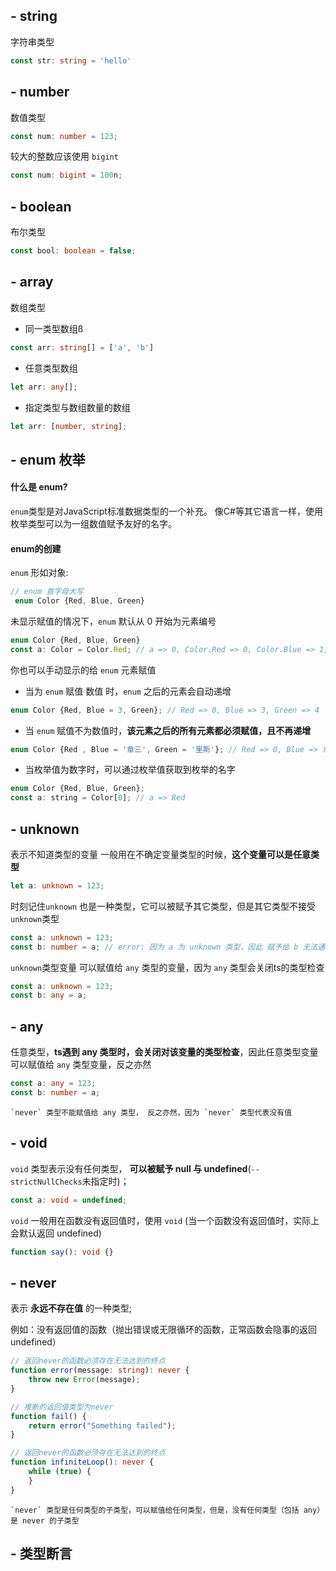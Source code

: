 
## - string
字符串类型
```ts
const str: string = 'hello'
```

## - number
数值类型
```ts
const num: number = 123;
```

较大的整数应该使用 `bigint`
```ts
const num: bigint = 100n;
```

## - boolean
布尔类型
```ts
const bool: boolean = false;
```

## - array
数组类型
- 同一类型数组ß
```ts
const arr: string[] = ['a', 'b']
```

- 任意类型数组
```ts
let arr: any[];
```

- 指定类型与数组数量的数组
```ts
let arr: [number, string];
```

## - enum 枚举
#### 什么是 enum?
`enum`类型是对JavaScript标准数据类型的一个补充。 像C#等其它语言一样，使用枚举类型可以为一组数值赋予友好的名字。

#### enum的创建
`enum` 形如对象:
```js
// enum 首字母大写
 enum Color {Red, Blue, Green}
```

未显示赋值的情况下，`enum` 默认从 0 开始为元素编号
```js
enum Color {Red, Blue, Green}
const a: Color = Color.Red; // a => 0, Color.Red => 0, Color.Blue => 1, Color.Green => 2 ...
```

你也可以手动显示的给 `enum` 元素赋值
- 当为 `enum`  赋值 数值 时，`enum` 之后的元素会自动递增
```js
enum Color {Red, Blue = 3, Green}; // Red => 0, Blue => 3, Green => 4
```

- 当 `enum` 赋值不为数值时，**该元素之后的所有元素都必须赋值，且不再递增**
```js
enum Color {Red , Blue = '章三', Green = '里斯'}; // Red => 0, Blue => 章三, Green => 里斯
```

- 当枚举值为数字时，可以通过枚举值获取到枚举的名字
```js
enum Color {Red, Blue, Green};
const a: string = Color[0]; // a => Red
```

## - unknown
表示不知道类型的变量
一般用在不确定变量类型的时候，**这个变量可以是任意类型**
```ts
let a: unknown = 123;
```

时刻记住`unknown` 也是一种类型，它可以被赋予其它类型，但是其它类型不接受 `unknown`类型
```ts
const a: unknown = 123;
const b: number = a; // error: 因为 a 为 unknown 类型，因此 赋予给 b 无法通过编译
```

`unknown`类型变量 可以赋值给 `any` 类型的变量，因为 `any` 类型会关闭ts的类型检查
```ts
const a: unknown = 123;
const b: any = a;
```

## - any
任意类型，**ts遇到 any 类型时，会关闭对该变量的类型检查**，因此任意类型变量可以赋值给 `any` 类型变量，反之亦然
```ts
const a: any = 123;
const b: number = a;
```

```ad-important
`never` 类型不能赋值给 any 类型， 反之亦然，因为 `never` 类型代表没有值
```

## - void
`void`  类型表示没有任何类型， **可以被赋予 null 与 undefined**(`--strictNullChecks`未指定时)；
```ts
const a: void = undefined;
```

`void` 一般用在函数没有返回值时，使用 `void` (当一个函数没有返回值时，实际上会默认返回 undefined)
```ts
function say(): void {}
```


## - never
表示 **永远不存在值** 的一种类型;

例如：没有返回值的函数（抛出错误或无限循环的函数，正常函数会隐事的返回 undefined）

```ts
// 返回never的函数必须存在无法达到的终点
function error(message: string): never {
    throw new Error(message);
}

// 推断的返回值类型为never
function fail() {
    return error("Something failed");
}

// 返回never的函数必须存在无法达到的终点
function infiniteLoop(): never {
    while (true) {
    }
}
```

```ad-tip
`never` 类型是任何类型的子类型，可以赋值给任何类型，但是，没有任何类型（包括 any）是 never 的子类型
```
## - 类型断言
